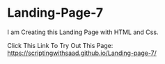 # Landing-Page-7
I am Creating this Landing Page with HTML and Css.

Click This Link To Try Out This Page:
https://scriptingwithsaad.github.io/Landing-page-7/
